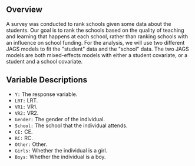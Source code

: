 ## Overview

A survey was conducted to rank schools given some data about the students. Our goal is to rank the schools based on the quality of teaching and learning that happens at each school, rather than ranking schools with an influence on school funding. For the analysis, we will use two different JAGS models to fit the "student" data and the "school" data. The two JAGS models are both mixed-effects models with either a student covariate, or a student and a school covariate.

## Variable Descriptions

- `Y:` The response variable.
- `LRT:` LRT.
- `VR1:` VR1.
- `VR2:` VR2.
- `Gender:` The gender of the individual.
- `School:` The school that the individual attends.
- `CE:` CE.
- `RC:` RC.
- `Other:` Other.
- `Girls:` Whether the individual is a girl.
- `Boys:` Whether the individual is a boy.
